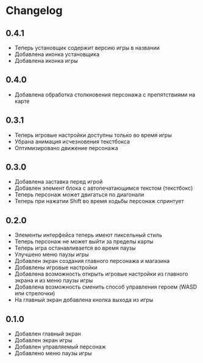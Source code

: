 # Changelog

## 0.4.1

- Теперь установщик содержит версию игры в названии
- Добавлена иконка установщика
- Добавлена иконка игры

## 0.4.0

- Добавлена обработка столкновения персонажа с препятствиями на карте

## 0.3.1

- Теперь игровые настройки доступны только во время игры
- Убрана анимация исчезновения текстбокса
- Оптимизировано движение персонажа

## 0.3.0

- Добавлена заставка перед игрой
- Добавлен элемент блока с автопечатающимся текстом (текстбокс)
- Теперь персонаж может двигаться по диагонали
- Теперь при нажатии Shift во время ходьбы персонаж спринтует

## 0.2.0

- Элементы интерфейса теперь имеют пиксельный стиль
- Теперь персонаж не может выйти за пределы карты
- Теперь игра останавливается во время паузы
- Улучшено меню паузы игры
- Добавлен экран создания главного персонажа и магазина
- Добавлены игровые настройки
- Добавлена возможность открыть игровые настройки из главного экрана и из меню паузы игры
- Добавлена возможность сменить способ управления героем (WASD или стрелочки)
- На главный экран добавлена кнопка выхода из игры

## 0.1.0

- Добавлен главный экран
- Добавлен экран игры
- Добавлен управляемый персонаж
- Добавлено меню паузы игры
